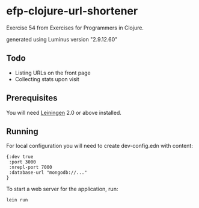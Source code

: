 # efp-clojure-url-shortener

Exercise 54 from Exercises for Programmers in Clojure.

generated using Luminus version "2.9.12.60"

## Todo

- Listing URLs on the front page
- Collecting stats upon visit

## Prerequisites

You will need [Leiningen][1] 2.0 or above installed.

[1]: https://github.com/technomancy/leiningen

## Running

For local configuration you will need to create dev-config.edn with content:

```
{:dev true
 :port 3000
 :nrepl-port 7000
 :database-url "mongodb://..."
}
```

To start a web server for the application, run:

    lein run 
